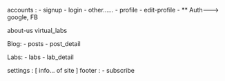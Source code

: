 accounts :
    - signup
    - login
    - other......
    - profile
    - edit-profile
    - ** Auth---> google, FB


about-us
virtual_labs

Blog:
    - posts
    - post_detail 

Labs:
    - labs
    - lab_detail


settings : [ info... of site ]
footer : 
    - subscribe